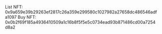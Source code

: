 List NFT: 0x9a659e39b29263ef2817c26a359e299580c1027982a27658dc486546adfa1097
Buy NFT: 0x0b2f69f185a4936410509a1c16b8f5f5e5c0734ead93b871486cd00a7254d8a2